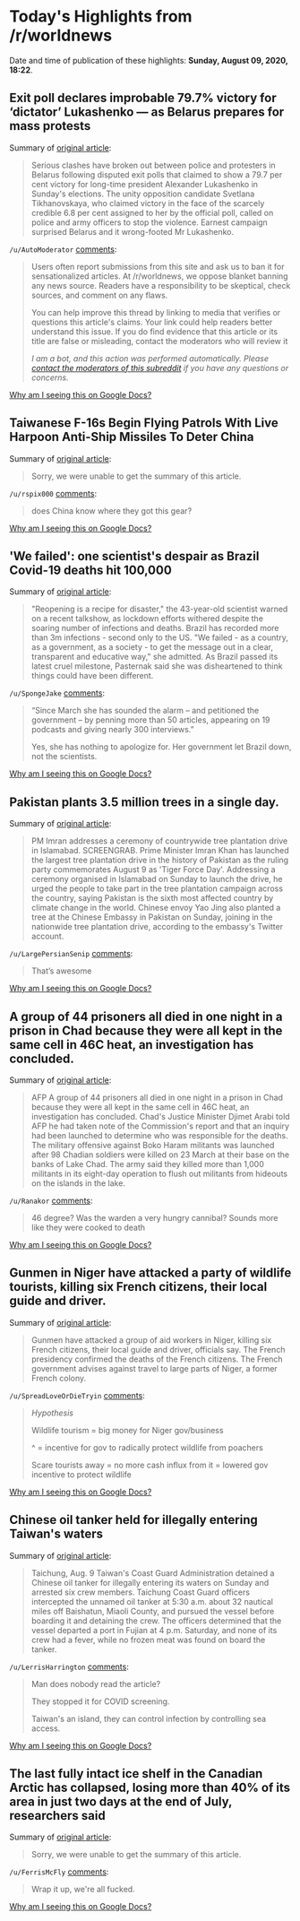 # Today's Highlights from /r/worldnews

Date and time of publication of these highlights: **Sunday, August 09, 2020, 18:22**.

## Exit poll declares improbable 79.7% victory for ‘dictator’ Lukashenko — as Belarus prepares for mass protests

Summary of [original article](https://www.independent.co.uk/news/world/europe/belarus-election-lukashenko-result-exit-polls-latest-a9662156.html):

> Serious clashes have broken out between police and protesters in Belarus following disputed exit polls that claimed to show a 79.7 per cent victory for long-time president Alexander Lukashenko in Sunday's elections. The unity opposition candidate Svetlana Tikhanovskaya, who claimed victory in the face of the scarcely credible 6.8 per cent assigned to her by the official poll, called on police and army officers to stop the violence. Earnest campaign surprised Belarus and it wrong-footed Mr Lukashenko.

`/u/AutoModerator` [comments](https://www.reddit.com/r/worldnews/comments/i6npak/exit_poll_declares_improbable_797_victory_for/):

> Users often report submissions from this site and ask us to ban it for sensationalized articles. At /r/worldnews, we oppose blanket banning any news source. Readers have a responsibility to be skeptical, check sources, and comment on any flaws.
> 
> You can help improve this thread by linking to media that verifies or questions this article's claims. Your link could help readers better understand this issue. If you do find evidence that this article or its title are false or misleading, contact the moderators who will review it
> 
> *I am a bot, and this action was performed automatically. Please [contact the moderators of this subreddit](/message/compose/?to=/r/worldnews) if you have any questions or concerns.*

[Why am I seeing this on Google Docs?](https://docs.google.com/document/d/1Dc6We63vOXIZsc0op-Bt4abqkYjXzOigalQqFxmvvbM/edit?usp=sharing)

## Taiwanese F-16s Begin Flying Patrols With Live Harpoon Anti-Ship Missiles To Deter China

Summary of [original article](https://www.thedrive.com/the-war-zone/35458/taiwans-f-16s-begin-flying-patrols-with-live-harpoon-anti-ship-missiles-to-deter-china):

> Sorry, we were unable to get the summary of this article.

`/u/rspix000` [comments](https://www.reddit.com/r/worldnews/comments/i6mbm6/taiwanese_f16s_begin_flying_patrols_with_live/):

> does China know where they got this gear?

[Why am I seeing this on Google Docs?](https://docs.google.com/document/d/1Dc6We63vOXIZsc0op-Bt4abqkYjXzOigalQqFxmvvbM/edit?usp=sharing)

## 'We failed': one scientist's despair as Brazil Covid-19 deaths hit 100,000

Summary of [original article](https://www.theguardian.com/world/2020/aug/09/brazil-covid-19-deaths-natalia-pasternak-bolsonaro):

> "Reopening is a recipe for disaster," the 43-year-old scientist warned on a recent talkshow, as lockdown efforts withered despite the soaring number of infections and deaths. Brazil has recorded more than 3m infections - second only to the US. "We failed - as a country, as a government, as a society - to get the message out in a clear, transparent and educative way," she admitted. As Brazil passed its latest cruel milestone, Pasternak said she was disheartened to think things could have been different.

`/u/SpongeJake` [comments](https://www.reddit.com/r/worldnews/comments/i6htyb/we_failed_one_scientists_despair_as_brazil/):

> “Since March she has sounded the alarm – and petitioned the government – by penning more than 50 articles, appearing on 19 podcasts and giving nearly 300 interviews.”
> 
> Yes, she has nothing to apologize for.  Her government let Brazil down, not the scientists.

[Why am I seeing this on Google Docs?](https://docs.google.com/document/d/1Dc6We63vOXIZsc0op-Bt4abqkYjXzOigalQqFxmvvbM/edit?usp=sharing)

## Pakistan plants 3.5 million trees in a single day.

Summary of [original article](https://tribune.com.pk/story/2258738/pm-imran-launches-pakistans-largest-tree-plantation-drive?amp=1):

> PM Imran addresses a ceremony of countrywide tree plantation drive in Islamabad. SCREENGRAB. Prime Minister Imran Khan has launched the largest tree plantation drive in the history of Pakistan as the ruling party commemorates August 9 as 'Tiger Force Day'. Addressing a ceremony organised in Islamabad on Sunday to launch the drive, he urged the people to take part in the tree plantation campaign across the country, saying Pakistan is the sixth most affected country by climate change in the world. Chinese envoy Yao Jing also planted a tree at the Chinese Embassy in Pakistan on Sunday, joining in the nationwide tree plantation drive, according to the embassy's Twitter account.

`/u/LargePersianSenip` [comments](https://www.reddit.com/r/worldnews/comments/i6ocv5/pakistan_plants_35_million_trees_in_a_single_day/):

> That’s awesome

[Why am I seeing this on Google Docs?](https://docs.google.com/document/d/1Dc6We63vOXIZsc0op-Bt4abqkYjXzOigalQqFxmvvbM/edit?usp=sharing)

## A group of 44 prisoners all died in one night in a prison in Chad because they were all kept in the same cell in 46C heat, an investigation has concluded.

Summary of [original article](https://www.bbc.com/news/world-africa-53712951):

> AFP A group of 44 prisoners all died in one night in a prison in Chad because they were all kept in the same cell in 46C heat, an investigation has concluded. Chad's Justice Minister Djimet Arabi told AFP he had taken note of the Commission's report and that an inquiry had been launched to determine who was responsible for the deaths. The military offensive against Boko Haram militants was launched after 98 Chadian soldiers were killed on 23 March at their base on the banks of Lake Chad. The army said they killed more than 1,000 militants in its eight-day operation to flush out militants from hideouts on the islands in the lake.

`/u/Ranakor` [comments](https://www.reddit.com/r/worldnews/comments/i6h6kq/a_group_of_44_prisoners_all_died_in_one_night_in/):

> 46 degree? Was the warden a very hungry cannibal? Sounds more like they were cooked to death

[Why am I seeing this on Google Docs?](https://docs.google.com/document/d/1Dc6We63vOXIZsc0op-Bt4abqkYjXzOigalQqFxmvvbM/edit?usp=sharing)

## Gunmen in Niger have attacked a party of wildlife tourists, killing six French citizens, their local guide and driver.

Summary of [original article](https://www.bbc.com/news/world-africa-53716588):

> Gunmen have attacked a group of aid workers in Niger, killing six French citizens, their local guide and driver, officials say. The French presidency confirmed the deaths of the French citizens. The French government advises against travel to large parts of Niger, a former French colony.

`/u/SpreadLoveOrDieTryin` [comments](https://www.reddit.com/r/worldnews/comments/i6mith/gunmen_in_niger_have_attacked_a_party_of_wildlife/):

> *Hypothesis*
> 
> Wildlife tourism = big money for Niger gov/business
> 
> ^ = incentive for gov to radically protect wildlife from poachers 
> 
> Scare tourists away = no more cash influx from it = lowered gov incentive to protect wildlife

[Why am I seeing this on Google Docs?](https://docs.google.com/document/d/1Dc6We63vOXIZsc0op-Bt4abqkYjXzOigalQqFxmvvbM/edit?usp=sharing)

## Chinese oil tanker held for illegally entering Taiwan's waters

Summary of [original article](https://focustaiwan.tw/society/202008090013):

> Taichung, Aug. 9 Taiwan's Coast Guard Administration detained a Chinese oil tanker for illegally entering its waters on Sunday and arrested six crew members. Taichung Coast Guard officers intercepted the unnamed oil tanker at 5:30 a.m. about 32 nautical miles off Baishatun, Miaoli County, and pursued the vessel before boarding it and detaining the crew. The officers determined that the vessel departed a port in Fujian at 4 p.m. Saturday, and none of its crew had a fever, while no frozen meat was found on board the tanker.

`/u/LerrisHarrington` [comments](https://www.reddit.com/r/worldnews/comments/i6lh7d/chinese_oil_tanker_held_for_illegally_entering/):

> Man does nobody read the article?
> 
> They stopped it for COVID screening.
> 
> Taiwan's an island, they can control infection by controlling sea access.

[Why am I seeing this on Google Docs?](https://docs.google.com/document/d/1Dc6We63vOXIZsc0op-Bt4abqkYjXzOigalQqFxmvvbM/edit?usp=sharing)

## The last fully intact ice shelf in the Canadian Arctic has collapsed, losing more than 40% of its area in just two days at the end of July, researchers said

Summary of [original article](https://www.reuters.com/article/us-climate-change-canada/canadas-last-fully-intact-arctic-ice-shelf-collapses-idUSKCN2523JH?utm_medium=Social&utm_source=Facebook):

> Sorry, we were unable to get the summary of this article.

`/u/FerrisMcFly` [comments](https://www.reddit.com/r/worldnews/comments/i6mxcz/the_last_fully_intact_ice_shelf_in_the_canadian/):

> Wrap it up, we're all fucked.

[Why am I seeing this on Google Docs?](https://docs.google.com/document/d/1Dc6We63vOXIZsc0op-Bt4abqkYjXzOigalQqFxmvvbM/edit?usp=sharing)

